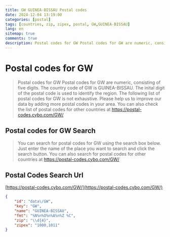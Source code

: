 ```yaml
---
title: GW GUINEA-BISSAU Postal codes 
date: 2024-12-04 13:19:00
categories: [postal]
tags: [countries, zip, zipex, postal, GW,GUINEA-BISSAU]
lang: en
sitemap: true
comments: true
description: Postal codes for GW Postal codes for GW are numeric, consisting of five digits. The country code of GW is GUINEA-BISSAU. The inital digit of the postal code is used to identify the region. The following list of postal codes for GW is not exhaustive. Please help us to improve our data by adding more postal codes in your area. You can also check the list of postal codes for other countries at https://postal-codes.cybo.com/GW/
---
```


# Postal codes for GW
> Postal codes for GW Postal codes for GW are numeric, consisting of five digits. The country code of GW is GUINEA-BISSAU. The inital digit of the postal code is used to identify the region. The following list of postal codes for GW is not exhaustive. Please help us to improve our data by adding more postal codes in your area. You can also check the list of postal codes for other countries at https://postal-codes.cybo.com/GW/

## Postal codes for GW Search 
> You can search for postal codes for GW using the search box below. Just enter the name of the place you want to search and click the search button. You can also search for postal codes for other countries at https://postal-codes.cybo.com/GW/

## Postal Codes Search Url

[https://postal-codes.cybo.com/GW/](https://postal-codes.cybo.com/GW/)
```json
{
    "id": "data\/GW",
    "key": "GW",
    "name": "GUINEA-BISSAU",
    "fmt": "%N%n%O%n%A%n%Z %C",
    "zip": "\\d{4}",
    "zipex": "1000,1011"
}
```

